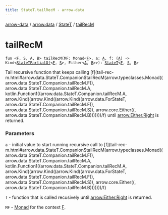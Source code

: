 ```yaml
---
title: StateT.tailRecM - arrow-data
---
```


[arrow-data](../../index.html) / [arrow.data](../index.html) / [StateT](index.html) / [tailRecM](./tail-rec-m.html)

# tailRecM

`fun <F, S, A, B> tailRecM(MF: Monad<`[`F`](tail-rec-m.html#F)`>, a: `[`A`](tail-rec-m.html#A)`, f: (`[`A`](tail-rec-m.html#A)`) -> Kind<`[`StateTPartialOf`](../-state-t-partial-of.html)`<`[`F`](tail-rec-m.html#F)`, `[`S`](tail-rec-m.html#S)`>, Either<`[`A`](tail-rec-m.html#A)`, `[`B`](tail-rec-m.html#B)`>>): `[`StateT`](index.html)`<`[`F`](tail-rec-m.html#F)`, `[`S`](tail-rec-m.html#S)`, `[`B`](tail-rec-m.html#B)`>`

Tail recursive function that keeps calling [f](tail-rec-m.html#arrow.data.StateT.Companion$tailRecM(arrow.typeclasses.Monad((arrow.data.StateT.Companion.tailRecM.F)), arrow.data.StateT.Companion.tailRecM.A, kotlin.Function1((arrow.data.StateT.Companion.tailRecM.A, arrow.Kind((arrow.Kind((arrow.Kind((arrow.data.ForStateT, arrow.data.StateT.Companion.tailRecM.F)), arrow.data.StateT.Companion.tailRecM.S)), arrow.core.Either((, arrow.data.StateT.Companion.tailRecM.B)))))))/f)  until [arrow.Either.Right](#) is returned.

### Parameters

`a` - initial value to start running recursive call to [f](tail-rec-m.html#arrow.data.StateT.Companion$tailRecM(arrow.typeclasses.Monad((arrow.data.StateT.Companion.tailRecM.F)), arrow.data.StateT.Companion.tailRecM.A, kotlin.Function1((arrow.data.StateT.Companion.tailRecM.A, arrow.Kind((arrow.Kind((arrow.Kind((arrow.data.ForStateT, arrow.data.StateT.Companion.tailRecM.F)), arrow.data.StateT.Companion.tailRecM.S)), arrow.core.Either((, arrow.data.StateT.Companion.tailRecM.B)))))))/f)

`f` - function that is called recusively until [arrow.Either.Right](#) is returned.

`MF` - [Monad](#) for the context [F](tail-rec-m.html#F).